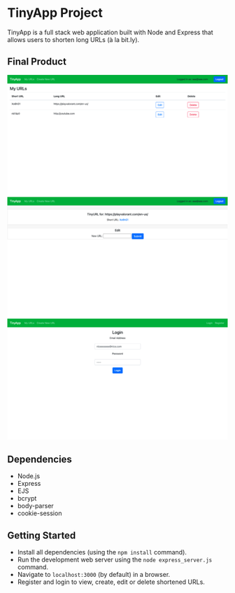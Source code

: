 # TinyApp Project

TinyApp is a full stack web application built with Node and Express that allows users to shorten long URLs (à la bit.ly).

## Final Product

!["Screenshot of URLs page"](https://github.com/wawwen1/tinyapp/blob/master/docs/urls-page.png?raw=true)
!["Screenshot of short URL page"](https://github.com/wawwen1/tinyapp/blob/master/docs/shorturl-page.png?raw=true)
!["Screenshot of login page"](https://github.com/wawwen1/tinyapp/blob/master/docs/login-page.png?raw=true)

## Dependencies

- Node.js
- Express
- EJS
- bcrypt
- body-parser
- cookie-session


## Getting Started

- Install all dependencies (using the `npm install` command).
- Run the development web server using the `node express_server.js` command.
- Navigate to `localhost:3000` (by default) in a browser.
- Register and login to view, create, edit or delete shortened URLs.